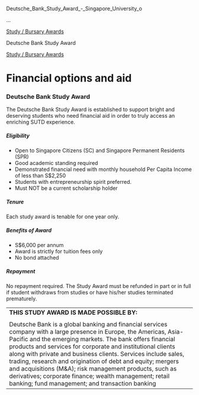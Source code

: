 Deutsche_Bank_Study_Award_-_Singapore_University_o



…

 [Study / Bursary Awards](/admissions/undergraduate/financing-options-and-aid/financial-aid/study-bursary-awards) 

Deutsche Bank Study Award

[Study / Bursary Awards](https://www.sutd.edu.sg/admissions/undergraduate/financing-options-and-aid/financial-aid/study-bursary-awards)

Financial options and aid
=========================

### Deutsche Bank Study Award



The Deutsche Bank Study Award is established to support bright and deserving students who need financial aid in order to truly access an enriching SUTD experience.



##### **Eligibility**



* Open to Singapore Citizens (SC) and Singapore Permanent Residents (SPR)
* Good academic standing required
* Demonstrated financial need with monthly household Per Capita Income of less than S$2,250
* Students with entrepreneurship spirit preferred.
* Must NOT be a current scholarship holder


##### **Tenure**



Each study award is tenable for one year only.



##### **Benefits of Award**



* S$6,000 per annum
* Award is strictly for tuition fees only
* No bond attached


##### **Repayment**



No repayment required. The Study Award must be refunded in part or in full if student withdraws from studies or have his/her studies terminated prematurely.



|  |
| --- |
| **THIS STUDY AWARD IS MADE POSSIBLE BY:** |
|  |
| Deutsche Bank is a global banking and financial services company with a large presence in Europe, the Americas, Asia-Pacific and the emerging markets. The bank offers financial products and services for corporate and institutional clients along with private and business clients. Services include sales, trading, research and origination of debt and equity; mergers and acquisitions (M&A); risk management products, such as derivatives; corporate finance; wealth management; retail banking; fund management; and transaction banking |

